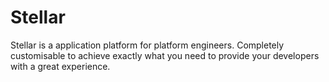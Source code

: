 # Stellar

Stellar is a application platform for platform engineers. Completely customisable to achieve 
exactly what you need to provide your developers with a great experience. 
